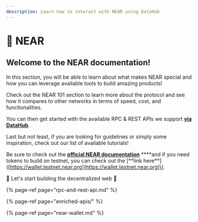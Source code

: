 ```yaml
---
description: Learn how to interact with NEAR using DataHub
---
```


# 🌈 NEAR

## Welcome to the NEAR documentation!

In this section, you will be able to learn about what makes NEAR special and how you can leverage available tools to build amazing products!

Check out the NEAR 101 section to learn more about the protocol and see how it compares to other networks in terms of speed, cost, and functionalities.

You can then get started with the available RPC & REST APIs we support [**via DataHub**](https://datahub.figment.io/sign_up?service=near).

Last but not least, if you are looking for guidelines or simply some inspiration, check out our list of available tutorials!

Be sure to check out the [**official NEAR documentation**](https://docs.near.org/docs/roles/developer/quickstart) **\*\*and if you need tokens to build on testnet, you can check out the \[**link here\*\*\]\([https://wallet.testnet.near.org](https://wallet.testnet.near.org)\).

🚀 Let's start building the decentralized web 🚀

{% page-ref page="rpc-and-rest-api.md" %}

{% page-ref page="enriched-apis/" %}

{% page-ref page="near-wallet.md" %}

